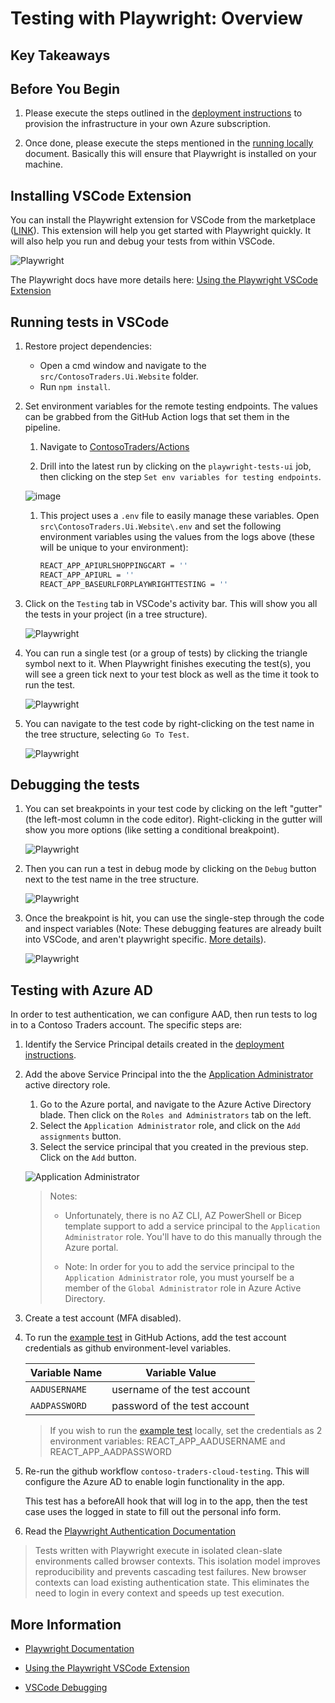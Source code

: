 # Testing with Playwright: Overview

## Key Takeaways

## Before You Begin

1. Please execute the steps outlined in the [deployment instructions](../../docs/deployment-instructions.md) to provision the infrastructure in your own Azure subscription.

2. Once done, please execute the steps mentioned in the [running locally](../../docs/running-locally.md) document. Basically this will ensure that Playwright is installed on your machine.

## Installing VSCode Extension

You can install the Playwright extension for VSCode from the marketplace ([LINK](https://marketplace.visualstudio.com/items?itemName=ms-playwright.playwright)). This extension will help you get started with Playwright quickly. It will also help you run and debug your tests from within VSCode.

  ![Playwright](./media/playwright-1.png)

The Playwright docs have more details here: [Using the Playwright VSCode Extension](https://playwright.dev/docs/getting-started-vscode)

## Running tests in VSCode

1. Restore project dependencies:
   * Open a cmd window and navigate to the `src/ContosoTraders.Ui.Website` folder.
   * Run `npm install`.

1. Set environment variables for the remote testing endpoints. The values can be grabbed from the GitHub Action logs that set them in the pipeline.
    1. Navigate to [ContosoTraders/Actions](https://github.com/microsoft/ContosoTraders-CloudTesting/actions)

    1. Drill into the latest run by clicking on the `playwright-tests-ui` job, then clicking on the step `Set env variables for testing endpoints`.

    ![image](media/actions1.png)

    1. This project uses a `.env` file to easily manage these variables. Open `src\ContosoTraders.Ui.Website\.env` and set the following environment variables using the values from the logs above (these will be unique to your environment):

       ```bash
       REACT_APP_APIURLSHOPPINGCART = ''
       REACT_APP_APIURL = ''
       REACT_APP_BASEURLFORPLAYWRIGHTTESTING = ''
       ```

1. Click on the `Testing` tab in VSCode's activity bar. This will show you all the tests in your project (in a tree structure).

   ![Playwright](./media/playwright-2.png)

1. You can run a single test (or a group of tests) by clicking the triangle symbol next to it. When Playwright finishes executing the test(s), you will see a green tick next to your test block as well as the time it took to run the test.

   ![Playwright](./media/playwright-3.png)

1. You can navigate to the test code by right-clicking on the test name in the tree structure, selecting `Go To Test`.

   ![Playwright](./media/playwright-4.png)

## Debugging the tests

1. You can set breakpoints in your test code by clicking on the left "gutter" (the left-most column in the code editor). Right-clicking in the gutter will show you more options (like setting a conditional breakpoint).

   ![Playwright](./media/playwright-5.png)

1. Then you can run a test in debug mode by clicking on the `Debug` button next to the test name in the tree structure.

   ![Playwright](./media/playwright-6.png)

1. Once the breakpoint is hit, you can use the single-step through the code and inspect variables (Note: These debugging features are already built into VSCode, and aren't playwright specific. [More details](https://code.visualstudio.com/docs/editor/debugging)).

   ![Playwright](./media/playwright-7.png)

## Testing with Azure AD

In order to test authentication, we can configure AAD, then run tests to log in to a Contoso Traders account. The specific steps are:

1. Identify the Service Principal details created in the [deployment instructions](../../docs/deployment-instructions.md).

1. Add the above Service Principal into the the [Application Administrator](https://learn.microsoft.com/azure/active-directory/roles/permissions-reference#application-administrator) active directory role.

   1. Go to the Azure portal, and navigate to the Azure Active Directory blade. Then click on the `Roles and Administrators` tab on the left.
   2. Select the `Application Administrator` role, and click on the `Add assignments` button.
   3. Select the service principal that you created in the previous step. Click on the `Add` button.

   ![Application Administrator](../../docs/images/ad-application-administrator.png)

   >
   > Notes:
   >
   > * Unfortunately, there is no AZ CLI, AZ PowerShell or Bicep template support to add a service principal to the `Application Administrator` role. You'll have to do this manually through the Azure portal.
   >
   > * Note: In order for you to add the service principal to the `Application Administrator` role, you must yourself be a member of the `Global Administrator` role in Azure Active Directory.
   >

1. Create a test account (MFA disabled).

1. To run the [example test](../../src/ContosoTraders.Ui.Website/tests/account.ts) in GitHub Actions, add the test account credentials as github environment-level variables.

   | Variable Name | Variable Value               |
   | ------------- | ---------------------------- |
   | `AADUSERNAME` | username of the test account |
   | `AADPASSWORD` | password of the test account |

   > If you wish to run the [example test](../../src/ContosoTraders.Ui.Website/tests/account.ts) locally, set the credentials as 2 environment variables: REACT_APP_AADUSERNAME and REACT_APP_AADPASSWORD

1. Re-run the github workflow `contoso-traders-cloud-testing`. This will configure the Azure AD to enable login functionality in the app.

   This test has a beforeAll hook that will log in to the app, then the test case uses the logged in state to fill out the personal info form.

1. Read the [Playwright Authentication Documentation](https://playwright.dev/docs/auth)

> Tests written with Playwright execute in isolated clean-slate environments called browser contexts. This isolation model improves reproducibility and prevents cascading test failures. New browser contexts can load existing authentication state. This eliminates the need to login in every context and speeds up test execution.

## More Information

* [Playwright Documentation](https://playwright.dev/)

* [Using the Playwright VSCode Extension](https://playwright.dev/docs/getting-started-vscode)

* [VSCode Debugging](https://code.visualstudio.com/docs/editor/debugging)
